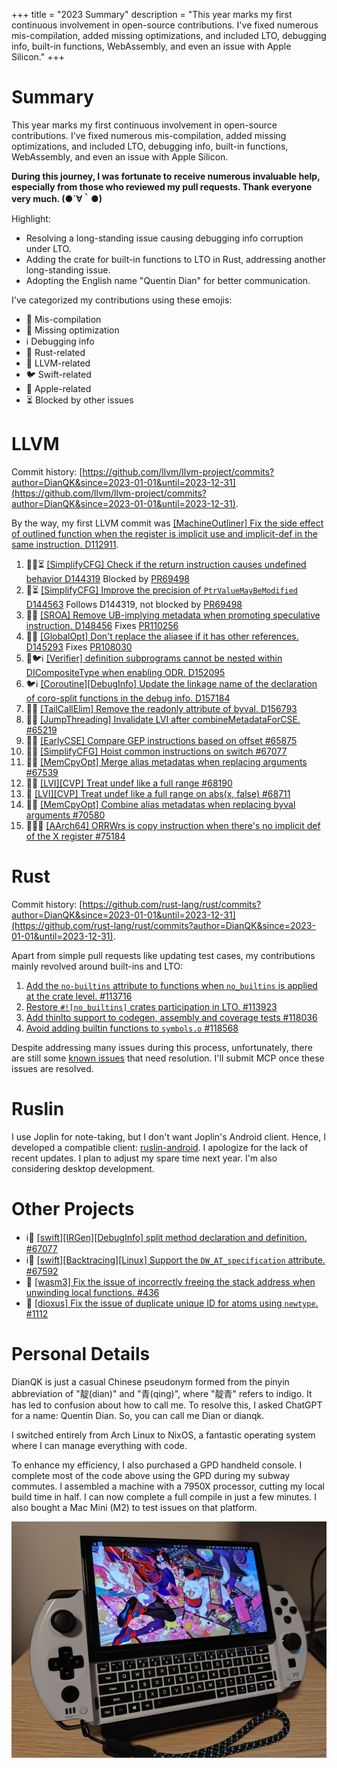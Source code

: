 +++
title = "2023 Summary"
description = "This year marks my first continuous involvement in open-source contributions. I've fixed numerous mis-compilation, added missing optimizations, and included LTO, debugging info, built-in functions, WebAssembly, and even an issue with Apple Silicon."
+++

# Summary

This year marks my first continuous involvement in open-source contributions. I've fixed numerous mis-compilation, added missing optimizations, and included LTO, debugging info, built-in functions, WebAssembly, and even an issue with Apple Silicon.

**During this journey, I was fortunate to receive numerous invaluable help, especially from those who reviewed my pull requests. Thank everyone very much. (●´∀｀●)**

Highlight:
- Resolving a long-standing issue causing debugging info corruption under LTO.
- Adding the crate for built-in functions to LTO in Rust, addressing another long-standing issue.
- Adopting the English name "Quentin Dian" for better communication.

I've categorized my contributions using these emojis:
- 💢 Mis-compilation
- 🍻 Missing optimization
- ℹ️ Debugging info
- 🦀 Rust-related
- 🐉 LLVM-related
- 🐦 Swift-related
- 🍎 Apple-related
- ⏳ Blocked by other issues

# LLVM

Commit history: [https://github.com/llvm/llvm-project/commits?author=DianQK&since=2023-01-01&until=2023-12-31](https://github.com/llvm/llvm-project/commits?author=DianQK&since=2023-01-01&until=2023-12-31).

By the way, my first LLVM commit was [[MachineOutliner] Fix the side effect of outlined function when the register is implicit use and implicit-def in the same instruction. D112911](https://github.com/llvm/llvm-project/commit/1e9fa0b12a7619add4a259f80315f984b5f7e2ce).

1. 🍻🦀⏳ [[SimplifyCFG] Check if the return instruction causes undefined behavior D144319](https://github.com/llvm/llvm-project/commit/b6a0be8ce3114d0c57e7a7d6c3c222986ca506ad) Blocked by [PR69498](https://github.com/llvm/llvm-project/pull/69498)
2. 🍻⏳ [[SimplifyCFG] Improve the precision of `PtrValueMayBeModified` D144563](https://github.com/llvm/llvm-project/commit/f890f010f6a70addbd885acd0c8d1b9578b6246f) Follows D144319, not blocked by [PR69498](https://github.com/llvm/llvm-project/pull/69498)
3. 💢🦀 [[SROA] Remove UB-implying metadata when promoting speculative instruction. D148456](https://github.com/llvm/llvm-project/commit/2832d7941f4207f1fcf813b27cf08cecc3086959) Fixes [PR110256](https://github.com/rust-lang/rust/issues/110256)
4. 💢🦀 [[GlobalOpt] Don't replace the aliasee if it has other references. D145293](https://github.com/llvm/llvm-project/commit/533b7c1f6c696817df332cc7c9acbe3b454eadf2) Fixes [PR108030](https://github.com/rust-lang/rust/issues/108030)
5. 🦀🐦ℹ️ [[Verifier] definition subprograms cannot be nested within DICompositeType when enabling ODR. D152095](https://github.com/llvm/llvm-project/commit/2ee4d0386c783f58abe708298228de648239b435)
6. 🐦ℹ️ [[Coroutine][DebugInfo] Update the linkage name of the declaration of coro-split functions in the debug info. D157184](https://github.com/llvm/llvm-project/commit/ca1a5b37c7236dd29a3169859153dfdcce066b51)
7. 💢🦀 [[TailCallElim] Remove the readonly attribute of byval. D156793](https://github.com/llvm/llvm-project/commit/c3f227ead65c606409ff8cc3333a6c751f156a9c)
8. 💢🦀 [[JumpThreading] Invalidate LVI after combineMetadataForCSE. #65219](https://github.com/llvm/llvm-project/pull/65219)
9. 🍻🦀 [[EarlyCSE] Compare GEP instructions based on offset #65875](https://github.com/llvm/llvm-project/pull/65875)
10. 🍻🦀 [[SimplifyCFG] Hoist common instructions on switch #67077](https://github.com/llvm/llvm-project/pull/67077)
11. 💢🦀 [[MemCpyOpt] Merge alias metadatas when replacing arguments #67539](https://github.com/llvm/llvm-project/pull/67539)
12. 💢🦀 [[LVI][CVP] Treat undef like a full range #68190](https://github.com/llvm/llvm-project/pull/68190)
13. 💢 [[LVI][CVP] Treat undef like a full range on abs(x, false) #68711](https://github.com/llvm/llvm-project/pull/68711)
14. 💢🦀 [[MemCpyOpt] Combine alias metadatas when replacing byval arguments #70580](https://github.com/llvm/llvm-project/pull/70580)
15. 💢🦀🍎 [[AArch64] ORRWrs is copy instruction when there's no implicit def of the X register #75184](https://github.com/llvm/llvm-project/pull/75184)

# Rust

Commit history: [https://github.com/rust-lang/rust/commits?author=DianQK&since=2023-01-01&until=2023-12-31](https://github.com/rust-lang/rust/commits?author=DianQK&since=2023-01-01&until=2023-12-31).

Apart from simple pull requests like updating test cases, my contributions mainly revolved around built-ins and LTO:

1. [Add the `no-builtins` attribute to functions when `no_builtins` is applied at the crate level. #113716](https://github.com/rust-lang/rust/pull/113716)
2. [Restore `#![no_builtins]` crates participation in LTO. #113923](https://github.com/rust-lang/rust/pull/113923)
3. [Add thinlto support to codegen, assembly and coverage tests #118036](https://github.com/rust-lang/rust/pull/118036)
4. [Avoid adding builtin functions to `symbols.o` #118568](https://github.com/rust-lang/rust/pull/118568)

Despite addressing many issues during this process, unfortunately, there are still some [known issues](https://github.com/rust-lang/rust/issues/118609) that need resolution. I'll submit MCP once these issues are resolved.

# Ruslin

I use Joplin for note-taking, but I don't want Joplin's Android client. Hence, I developed a compatible client: [ruslin-android](https://github.com/ruslin-note/ruslin-android). I apologize for the lack of recent updates. I plan to adjust my spare time next year. I'm also considering desktop development.

# Other Projects

- ℹ️🍎 [[swift][IRGen][DebugInfo] split method declaration and definition. #67077](https://github.com/apple/swift/pull/67077)
- ℹ️🍎 [[swift][Backtracing][Linux] Support the `DW_AT_specification` attribute. #67592 ](https://github.com/apple/swift/pull/67592)
- 🦀 [[wasm3] Fix the issue of incorrectly freeing the stack address when unwinding local functions. #436](https://github.com/wasm3/wasm3/pull/436)
- 🦀 [[dioxus] Fix the issue of duplicate unique ID for atoms using `newtype`. #1112](https://github.com/DioxusLabs/dioxus/pull/1112)

# Personal Details

DianQK is just a casual Chinese pseudonym formed from the pinyin abbreviation of "靛(dian)" and "青(qing)", where "靛青" refers to indigo. It has led to confusion about how to call me. To resolve this, I asked ChatGPT for a name: Quentin Dian. So, you can call me Dian or dianqk.

I switched entirely from Arch Linux to NixOS, a fantastic operating system where I can manage everything with code.

To enhance my efficiency, I also purchased a GPD handheld console. I complete most of the code above using the GPD during my subway commutes. I assembled a machine with a 7950X processor, cutting my local build time in half. I can now complete a full compile in just a few minutes. I also bought a Mac Mini (M2) to test issues on that platform.

![GPG Win 4](/2023-10-28-summary-gpd.jpg)
